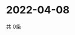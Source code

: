 # 2022-04-08
  共 0条

  <!-- BEGIN -->
  <!-- 最后更新时间Fri Apr 08 2022 11:04:55 GMT+0000 (Coordinated Universal Time) -->
  
  <!-- END -->
  
  